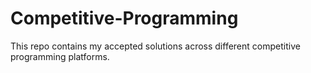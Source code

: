 # Competitive-Programming
This repo contains my accepted solutions across different competitive programming platforms.
